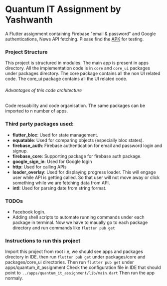 # Quantum IT Assignment by Yashwanth

A Flutter assignment containing Firebase "email & password" and Google authentications, News API fetching.
Please find the [APK](https://drive.google.com/file/d/1v1uP0mw_IYdWUv0QBwinc5LyH9_FTB-j/view?usp=sharing) for testing.

### Project Structure

This project is structured in modules. The main app is present in apps directory. All the implementation code is in `core` and `core_ui` packages under packages directory.
The core package contains all the non UI related code.
The core_ui package contains all the UI related code.
###### Advantages of this code architecture
Code resuability and code organisation. The same packages can be imported to n number of apps.

### Third party packages used:
- **flutter_bloc**: Used for state management.
- **equatable**: Used for comparing objects (especially bloc states).
- **firebase_auth**: Firebase authentication for email and password login and signup.
- **firebase_core**: Supporting package for firebase auth package.
- **google_sign_in**: Used for Google login
- **http**: Used for calling APIs
- **loader_overlay**: Used for displaying progress loader. This will engage user while API is getting called. So that user will not move away or click something while we are fetching data from API.
- **intl**: Used for parsing date from string format.

### TODOs
- Facebook login.
- Adding shell scripts to automate running commands under each package in terminal. Now we have to maually go to each package directory and run commands like `flutter pub get`

### Instructions to run this project
Import this project from root i.e, we should see apps and packages directory in IDE.
then run `flutter pub get` under packages/core and packages/core_ui directories. Then run `flutter pub get` under apps/quantum_it_assignment
Check the configuration file in IDE that should point to `../apps/quantum_it_assignment/lib/main.dart`
Then run the app normaly.
